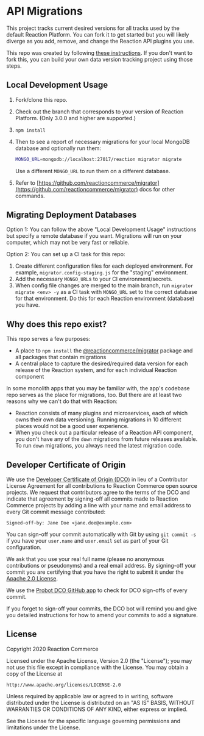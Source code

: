 # API Migrations

This project tracks current desired versions for all tracks used by the default Reaction Platform. You can fork it to get started but you will likely diverge as you add, remove, and change the Reaction API plugins you use.

This repo was created by following [these instructions](https://github.com/reactioncommerce/migrator#usage). If you don't want to fork this, you can build your own data version tracking project using those steps.

## Local Development Usage

1. Fork/clone this repo.
2. Check out the branch that corresponds to your version of Reaction Platform. (Only 3.0.0 and higher are supported.)
3. `npm install`
4. Then to see a report of necessary migrations for your local MongoDB database and optionally run them:

    ```sh
    MONGO_URL=mongodb://localhost:27017/reaction migrator migrate
    ```

    Use a different `MONGO_URL` to run them on a different database.
5. Refer to [https://github.com/reactioncommerce/migrator](https://github.com/reactioncommerce/migrator) docs for other commands.

## Migrating Deployment Databases

Option 1: You can follow the above "Local Development Usage" instructions but specify a remote database if you want. Migrations will run on your computer, which may not be very fast or reliable.

Option 2: You can set up a CI task for this repo:

1. Create different configuration files for each deployed environment. For example, `migrator.config-staging.js` for the "staging" environment.
2. Add the necessary `MONGO_URL`s to your CI environment/secrets.
3. When config file changes are merged to the main branch, run `migrator migrate <env> -y` as a CI task with `MONGO_URL` set to the correct database for that environment. Do this for each Reaction environment (database) you have.

## Why does this repo exist?

This repo serves a few purposes:
- A place to `npm install` the [@reactioncommerce/migrator](https://github.com/reactioncommerce/migrator) package and all packages that contain migrations
- A central place to capture the desired/required data version for each release of the Reaction system, and for each individual Reaction component

In some monolith apps that you may be familiar with, the app's codebase repo serves as the place for migrations, too. But there are at least two reasons why we can't do that with Reaction:
- Reaction consists of many plugins and microservices, each of which owns their own data versioning. Running migrations in 10 different places would not be a good user experience.
- When you check out a particular release of a Reaction API component, you don't have any of the `down` migrations from future releases available. To run `down` migrations, you always need the latest migration code.

## Developer Certificate of Origin
We use the [Developer Certificate of Origin (DCO)](https://developercertificate.org/) in lieu of a Contributor License Agreement for all contributions to Reaction Commerce open source projects. We request that contributors agree to the terms of the DCO and indicate that agreement by signing-off all commits made to Reaction Commerce projects by adding a line with your name and email address to every Git commit message contributed:
```
Signed-off-by: Jane Doe <jane.doe@example.com>
```

You can sign-off your commit automatically with Git by using `git commit -s` if you have your `user.name` and `user.email` set as part of your Git configuration.

We ask that you use your real full name (please no anonymous contributions or pseudonyms) and a real email address. By signing-off your commit you are certifying that you have the right to submit it under the [Apache 2.0 License](./LICENSE).

We use the [Probot DCO GitHub app](https://github.com/apps/dco) to check for DCO sign-offs of every commit.

If you forget to sign-off your commits, the DCO bot will remind you and give you detailed instructions for how to amend your commits to add a signature.

## License
Copyright 2020 Reaction Commerce

Licensed under the Apache License, Version 2.0 (the "License");
you may not use this file except in compliance with the License.
You may obtain a copy of the License at

    http://www.apache.org/licenses/LICENSE-2.0

Unless required by applicable law or agreed to in writing, software
distributed under the License is distributed on an "AS IS" BASIS,
WITHOUT WARRANTIES OR CONDITIONS OF ANY KIND, either express or implied.

See the License for the specific language governing permissions and
limitations under the License.
